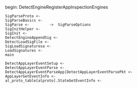 begin: DetectEngineRegisterAppInspectionEngines

    SigParseProto <-
    SigParseBasics <-
    SigParse <-         ->  SigParseOptions
    SigInitHelper <-
    SigInit <-
    DetectEngineAppendSig <-
    DetectLoadSigFile <-
    SigLoadSignaturesa <-
    LoadSignatures <-
    main

    DetectAppLayerEventSetup <-
    DetectAppLayerEventParse <-
    DetectAppLayerEventParseApp|DetectAppLayerEventParsePkt <-
    AppLayerGetEventInfo <-
    al_proto_table[alproto].StateGetEventInfo <-
